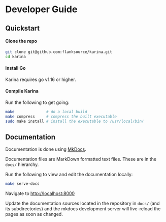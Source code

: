 # Developer Guide

## Quickstart

#### Clone the repo

```bash
git clone git@github.com:flanksource/karina.git
cd karina
```

#### Install Go

Karina requires go v1.16 or higher.

#### Compile Karina

Run the following to get going:

```bash
make              # do a local build
make compress     # compress the built executable
sudo make install # install the executable to /usr/local/bin/
```

## Documentation

Documentation is done using [MkDocs](https://github.com/mkdocs/mkdocs).

Documentation files are MarkDown formatted text files. These are in the `docs/` hierarchy.

Run the following to view and edit the documentation locally:

```sh
make serve-docs
```

Navigate to [http://localhost:8000](http://localhost:8000)

Update the documentation sources located in the repository in `docs/` (and its subdirectories) and the mkdocs development server will live-reload the pages as soon as changed.
